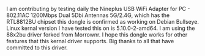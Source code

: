 I am contributing by testing daily the Nineplus USB WiFi Adapter for PC - 802.11AC 1200Mbps Dual 5Dbi Antennas 5G/2.4G, which has the RTL8812BU chipset this dongle is confirmed as working on Debian Bullseye.
Linux kernal version I have tested this on is 5.10.0-2-amd64. I am using the 88x2bu driver forked from Morrownr. I hope this dongle works for other features that this kernal driver supports. Big thanks to all that have committed to this driver.
